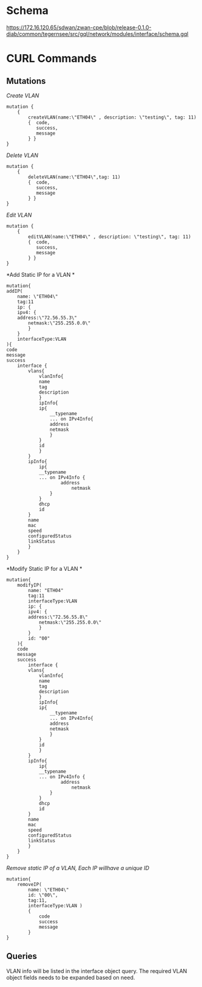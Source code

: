 # Schema

https://172.16.120.65/sdwan/zwan-cpe/blob/release-0.1.0-diab/common/tegernsee/src/gql/network/modules/interface/schema.gql

# CURL Commands

## Mutations

*Create VLAN*

    mutation {
        {  
            createVLAN(name:\"ETH04\" , description: \"testing\", tag: 11)
            {  code,
               success,
               message
            } }
    }

*Delete VLAN*

    mutation {
        {  
            deleteVLAN(name:\"ETH04\",tag: 11)
            {  code,
               success,
               message
            } }
    }

*Edit VLAN*

    mutation {
        {  
            editVLAN(name:\"ETH04\" , description: \"testing\", tag: 11)
            {  code,
               success,
               message
            } }
    }


*Add Static IP for a VLAN *

    mutation{
    addIP(
        name: \"ETH04\"
        tag:11
        ip: { 
        ipv4: {
        address:\"72.56.55.3\"
            netmask:\"255.255.0.0\"
            }
        }
        interfaceType:VLAN
    ){
    code
    message
    success
        interface {
            vlans{
                vlanInfo{
                name
                tag
                description
                }
                ipInfo{
                ip{
                    __typename
                    ... on IPv4Info{
                    address
                    netmask
                    }
                }
                id
                }
            }
            ipInfo{
                ip{
                __typename 
                ... on IPv4Info {
                        address
                            netmask
                    } 
                }
                dhcp
                id
            }
            name
            mac
            speed
            configuredStatus
            linkStatus
            }
        }
    }

*Modify Static IP for a VLAN *

    mutation{
        modifyIP(
            name: "ETH04"
            tag:11
            interfaceType:VLAN
            ip: { 
            ipv4: {
            address:\"72.56.55.8\"
                netmask:\"255.255.0.0\"
                }
            }
            id: "00"
        ){
        code
        message
        success
            interface {
            vlans{
                vlanInfo{
                name
                tag
                description
                }
                ipInfo{
                ip{
                    __typename
                    ... on IPv4Info{
                    address
                    netmask
                    }
                }
                id
                }
            }
            ipInfo{
                ip{
                __typename 
                ... on IPv4Info {
                        address
                            netmask
                    } 
                }
                dhcp
                id
            }
            name
            mac
            speed
            configuredStatus
            linkStatus
            }
        }
    }

*Remove static IP of a VLAN, Each IP willhave a unique ID*

    mutation{
        removeIP(
            name: \"ETH04\"
            id: \"00\",
            tag:11,
            interfaceType:VLAN )
            {
                code
                success
                message
            }
    }


## Queries

VLAN info will be listed in the interface object query. The required VLAN object fields needs to be expanded based on need.
